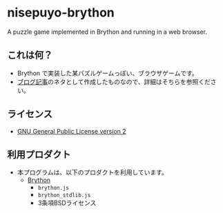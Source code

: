 # nisepuyo-brython
A puzzle game implemented in Brython and running in a web browser.

## これは何？
- Brython で実装した某パズルゲームっぽい、ブラウザゲームです。
- [ブログ記事](https://kwatanabe.hatenablog.jp/entry/2021/09/20/182439)のネタとして作成したものなので、詳細はそちらを参照ください。

## ライセンス
- [GNU General Public License version 2](https://opensource.org/licenses/GPL-2.0)

## 利用プロダクト
- 本プログラムは、以下のプロダクトを利用しています。
    - [Brython](https://github.com/brython-dev/brython)
        - ```brython.js```
        - ```brython_stdlib.js```
        - 3条項BSDライセンス
